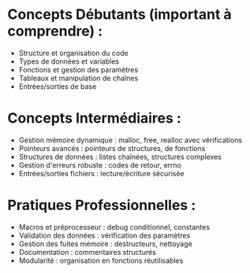 # Concepts Débutants (important à comprendre) :

* Structure et organisation du code
* Types de données et variables
* Fonctions et gestion des paramètres
* Tableaux et manipulation de chaînes
* Entrées/sorties de base

# Concepts Intermédiaires :

* Gestion mémoire dynamique : malloc, free, realloc avec vérifications
* Pointeurs avancés : pointeurs de structures, de fonctions
* Structures de données : listes chaînées, structures complexes
* Gestion d'erreurs robuste : codes de retour, errno
* Entrées/sorties fichiers : lecture/écriture sécurisée

# Pratiques Professionnelles :

* Macros et préprocesseur : debug conditionnel, constantes
* Validation des données : vérification des paramètres
* Gestion des fuites mémoire : destructeurs, nettoyage
* Documentation : commentaires structurés
* Modularité : organisation en fonctions réutilisables

